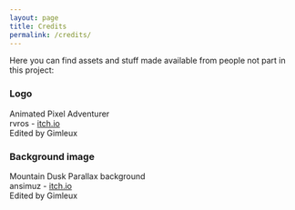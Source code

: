 ```yaml
---
layout: page
title: Credits
permalink: /credits/
---
```


Here you can find assets and stuff made available from people not part in this project:  

### Logo
Animated Pixel Adventurer  
rvros - [itch.io](https://rvros.itch.io)  
Edited by Gimleux

### Background image
Mountain Dusk Parallax background  
ansimuz - [itch.io](https://ansimuz.itch.io)  
Edited by Gimleux